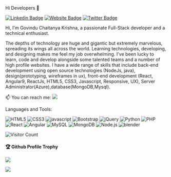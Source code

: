 Hi Developers 👋

[![Linkedin Badge](https://img.shields.io/badge/-Govindu-blue?style=flat-square&logo=Linkedin&logoColor=white&link=https://www.linkedin.com/in/govinduchaitanyakrishna1231/)](https://www.linkedin.com/in/govinduchaitanyakrishna1231/) 
[![Website Badge](https://img.shields.io/badge/StackOverflow-gray)](https://stackoverflow.com/users/16326988/chaitanya-krishna-govindu/)
[![Twitter Badge](https://img.shields.io/badge/-govindu-blue?style=flat-square&logo=Twitter&logoColor=white=https://twitter.com/@govindu1231)](https://twitter.com/@govindu1231)


Hi, I'm Govindu Chaitanya Krishna, a passionate Full-Stack developer and a technical enthusiast.

The depths of technology are huge and gigantic but extremely marvelous, spreading its wings all across the world. Learning technologies, developing, and designing makes me feel my job overwhelming. I've been lucky to learn, code and develop alongside some talented teams and a number of high profile websites. I have a wide range of skills that include back-end development using open source technologies (NodeJs, java), design(prototyping, wireframes in ux), front-end development (React, Angular9, ReactJs, HTML5, CSS3, Javascript, Responsive, UX), Server Administrator(Azure),database(MongoDB,Mysql).

📫 You can reach me:  <a href="mailto:govinduchaitanya3@gmail.com?"><img src="https://img.shields.io/badge/gmail-%23DD0031.svg?&style=flat-square&logo=gmail&logoColor=white"/></a>





Languages and Tools:


<img alt="HTML5" src="https://img.shields.io/badge/html5-%23E34F26.svg?style=flat-square&logo=html5&logoColor=white"/> 
<img alt="CSS3" src="https://img.shields.io/badge/css3-%231572B6.svg?style=flat-square&logo=css3&logoColor=white"/> 
<img alt="javascript" src="https://img.shields.io/badge/javascript-%2300f.svg?style=flat-square&logo=javascript&logoColor=white"/> 
<img alt="Bootstrap" src="https://img.shields.io/badge/bootstrap-%23563D7C.svg?style=flat-square&logo=bootstrap&logoColor=white"/> 
<img alt="jQuery" src="https://img.shields.io/badge/jQuery-%f5f5f5.svg?style=flat-square&logo=jQuery&logoColor=white"/> 
<img alt="Python" src="https://img.shields.io/badge/Python-%23ED8B00.svg?style=flat-square&logo=Python&logoColor=white"/> 
<img alt="PHP" src="https://img.shields.io/badge/php-%23777BB4.svg?style=flat-square&logo=php&logoColor=white"/>  
<img alt="React" src="https://img.shields.io/badge/react-%2320232a.svg?style=flat-square&logo=react&logoColor=%2361DAFB"/> 
<img alt="Angular" src="https://img.shields.io/badge/angular-%23DD0031.svg?flat-square&logo=angular&logoColor=white"/> 
<img alt="MySQL" src="https://img.shields.io/badge/mysql-%2300f.svg?style=flat-square&logo=mysql&logoColor=white"/> 
<img alt="MongoDB" src ="https://img.shields.io/badge/MongoDB-%23FF26BE.svg?style=flat-square&logo=mongodb&logoColor=white"/> 
<img alt="Node.js" src="https://img.shields.io/badge/Node.js-%2320232a.svg?style=flat-square&logo=Node.js&logoColor=white"/> 
<img alt="blender" src="https://img.shields.io/badge/blender-%231572B6.svg?style=flat-square&logo=blender&logoColor=white"/> 

![Visitor Count](https://profile-counter.glitch.me/govinduchaitanyakrishna/count.svg)

<div>
  <h4>🏆 Github Profile Trophy</h4>
  <a href="https://github.com/ryo-ma/github-profile-trophy">
    <img src="https://github-profile-trophy.vercel.app/?username=govinduchaitanyakrishna&column=7"/>
  </a>
</div>

![](https://activity-graph.herokuapp.com/graph?username=govinduchaitanyakrishna&theme=react-dark&area=true)

<!--
**govindu chaitanya krishna** is a ✨ _special_ ✨ repository because its `README.md` (this file) appears on your GitHub profile.
